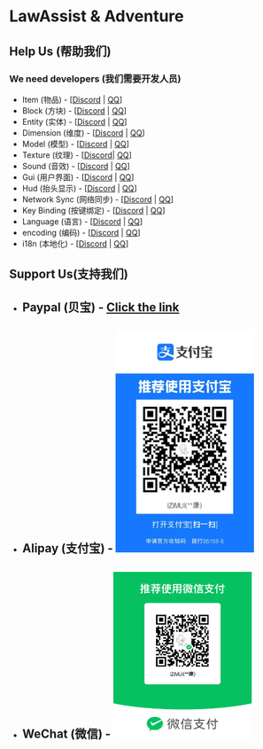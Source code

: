 # LawAssist & Adventure

## Help Us (帮助我们)
### We need developers (我们需要开发人员)
 
- Item (物品) - [[Discord](https://discord.gg/9pPfjJBB) | [QQ](https://qm.qq.com/q/WHGY9FnnuA)] 
- Block (方块) - [[Discord](https://discord.gg/9pPfjJBB) | [QQ](https://qm.qq.com/q/WHGY9FnnuA)]
- Entity (实体) - [[Discord](https://discord.gg/9pPfjJBB) | [QQ](https://qm.qq.com/q/WHGY9FnnuA)]
- Dimension (维度) - [[Discord](https://discord.gg/9pPfjJBB) | [QQ](https://qm.qq.com/q/WHGY9FnnuA)]
- Model (模型) - [[Discord](https://discord.gg/9pPfjJBB) | [QQ](https://qm.qq.com/q/WHGY9FnnuA)]
- Texture (纹理) - [[Discord](https://discord.gg/9pPfjJBB)| [QQ](https://qm.qq.com/q/WHGY9FnnuA)]
- Sound (音效) - [[Discord](https://discord.gg/9pPfjJBB) | [QQ](https://qm.qq.com/q/WHGY9FnnuA)]
- Gui (用户界面) - [[Discord](https://discord.gg/9pPfjJBB) | [QQ](https://qm.qq.com/q/WHGY9FnnuA)]
- Hud (抬头显示) - [[Discord](https://discord.gg/9pPfjJBB) | [QQ](https://qm.qq.com/q/WHGY9FnnuA)]
- Network Sync (网络同步) - [[Discord](https://discord.gg/9pPfjJBB) | [QQ](https://qm.qq.com/q/WHGY9FnnuA)]
- Key Binding (按键绑定) - [[Discord](https://discord.gg/9pPfjJBB) | [QQ](https://qm.qq.com/q/WHGY9FnnuA)]
- Language (语言) - [[Discord](https://discord.gg/9pPfjJBB) | [QQ](https://qm.qq.com/q/WHGY9FnnuA)]
- encoding (编码) - [[Discord](https://discord.gg/9pPfjJBB) | [QQ](https://qm.qq.com/q/WHGY9FnnuA)]
- i18n (本地化) - [[Discord](https://discord.gg/9pPfjJBB) | [QQ](https://qm.qq.com/q/WHGY9FnnuA)]



## Support Us(支持我们)
- ## Paypal (贝宝) - [Click the link](https://www.paypal.me/lzimul)
- ## Alipay (支付宝) - <img src="./support/Alipay.jpg" alt="Alipay" width="250" height="400"/>
- ## WeChat (微信) - <img src="./support/WeChat.jpg" alt="WeChat" width="250" height="300"/>